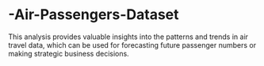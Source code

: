 # -Air-Passengers-Dataset
This analysis provides valuable insights into the patterns and trends in air travel data, which can be used for forecasting future passenger numbers or making strategic business decisions.
